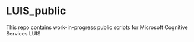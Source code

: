 # LUIS_public
This repo contains work-in-progress public scripts for Microsoft Cognitive Services LUIS

